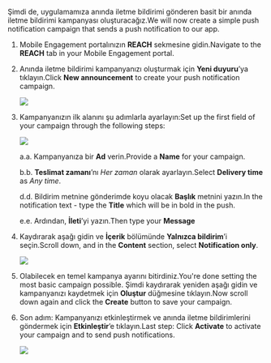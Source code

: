 <span data-ttu-id="ae049-101">Şimdi de, uygulamamıza anında iletme bildirimi gönderen basit bir anında iletme bildirimi kampanyası oluşturacağız.</span><span class="sxs-lookup"><span data-stu-id="ae049-101">We will now create a simple push notification campaign that sends a push notification to our app.</span></span>

1. <span data-ttu-id="ae049-102">Mobile Engagement portalınızın **REACH** sekmesine gidin.</span><span class="sxs-lookup"><span data-stu-id="ae049-102">Navigate to the **REACH** tab in your Mobile Engagement portal.</span></span>
2. <span data-ttu-id="ae049-103">Anında iletme bildirimi kampanyanızı oluşturmak için **Yeni duyuru**’ya tıklayın.</span><span class="sxs-lookup"><span data-stu-id="ae049-103">Click **New announcement** to create your push notification campaign.</span></span>
   
    ![](./media/mobile-engagement-windows-push-campaign/new-announcement.png)
3. <span data-ttu-id="ae049-104">Kampanyanızın ilk alanını şu adımlarla ayarlayın:</span><span class="sxs-lookup"><span data-stu-id="ae049-104">Set up the first field of your campaign through the following steps:</span></span>
   
    ![](./media/mobile-engagement-windows-push-campaign/campaign-first-params.png)
   
    <span data-ttu-id="ae049-105">a.</span><span class="sxs-lookup"><span data-stu-id="ae049-105">a.</span></span> <span data-ttu-id="ae049-106">Kampanyanıza bir **Ad** verin.</span><span class="sxs-lookup"><span data-stu-id="ae049-106">Provide a **Name** for your campaign.</span></span>
   
    <span data-ttu-id="ae049-107">b.</span><span class="sxs-lookup"><span data-stu-id="ae049-107">b.</span></span> <span data-ttu-id="ae049-108">**Teslimat zamanı**’nı *Her zaman* olarak ayarlayın.</span><span class="sxs-lookup"><span data-stu-id="ae049-108">Select **Delivery time** as *Any time*.</span></span>
   
    <span data-ttu-id="ae049-109">d.</span><span class="sxs-lookup"><span data-stu-id="ae049-109">d.</span></span> <span data-ttu-id="ae049-110">Bildirim metnine gönderimde koyu olacak **Başlık** metnini yazın.</span><span class="sxs-lookup"><span data-stu-id="ae049-110">In the notification text - type the **Title** which will be in bold in the push.</span></span>
   
    <span data-ttu-id="ae049-111">e.</span><span class="sxs-lookup"><span data-stu-id="ae049-111">e.</span></span> <span data-ttu-id="ae049-112">Ardından, **İleti**’yi yazın.</span><span class="sxs-lookup"><span data-stu-id="ae049-112">Then type your **Message**</span></span>
4. <span data-ttu-id="ae049-113">Kaydırarak aşağı gidin ve **İçerik** bölümünde **Yalnızca bildirim**’i seçin.</span><span class="sxs-lookup"><span data-stu-id="ae049-113">Scroll down, and in the **Content** section, select **Notification only**.</span></span>
   
    ![](./media/mobile-engagement-windows-push-campaign/campaign-content.png)
5. <span data-ttu-id="ae049-114">Olabilecek en temel kampanya ayarını bitirdiniz.</span><span class="sxs-lookup"><span data-stu-id="ae049-114">You're done setting the most basic campaign possible.</span></span> <span data-ttu-id="ae049-115">Şimdi kaydırarak yeniden aşağı gidin ve kampanyanızı kaydetmek için **Oluştur** düğmesine tıklayın.</span><span class="sxs-lookup"><span data-stu-id="ae049-115">Now scroll down again and click the **Create** button to save your campaign.</span></span>
6. <span data-ttu-id="ae049-116">Son adım: Kampanyanızı etkinleştirmek ve anında iletme bildirimlerini göndermek için **Etkinleştir**’e tıklayın.</span><span class="sxs-lookup"><span data-stu-id="ae049-116">Last step: Click **Activate** to activate your campaign and to send push notifications.</span></span>
   
    ![](./media/mobile-engagement-windows-push-campaign/campaign-activate.png)

